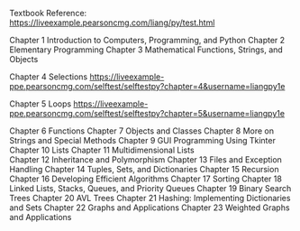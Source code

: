 Textbook Reference: https://liveexample.pearsoncmg.com/liang/py/test.html





Chapter 1 Introduction to Computers, Programming, and Python
Chapter 2 Elementary Programming
Chapter 3 Mathematical Functions, Strings, and Objects



Chapter 4 Selections
https://liveexample-ppe.pearsoncmg.com/selftest/selftestpy?chapter=4&username=liangpy1e

Chapter 5 Loops
https://liveexample-ppe.pearsoncmg.com/selftest/selftestpy?chapter=5&username=liangpy1e





Chapter 6 Functions
Chapter 7 Objects and Classes
Chapter 8 More on Strings and Special Methods
Chapter 9 GUI Programming Using Tkinter
Chapter 10 Lists
Chapter 11 Multidimensional Lists  
Chapter 12 Inheritance and Polymorphism
Chapter 13 Files and Exception Handling
Chapter 14 Tuples, Sets, and Dictionaries
Chapter 15 Recursion
Chapter 16 Developing Efficient Algorithms
Chapter 17 Sorting
Chapter 18 Linked Lists, Stacks, Queues, and Priority Queues
Chapter 19 Binary Search Trees
Chapter 20 AVL Trees
Chapter 21 Hashing: Implementing Dictionaries and Sets
Chapter 22 Graphs and Applications
Chapter 23 Weighted Graphs and Applications




